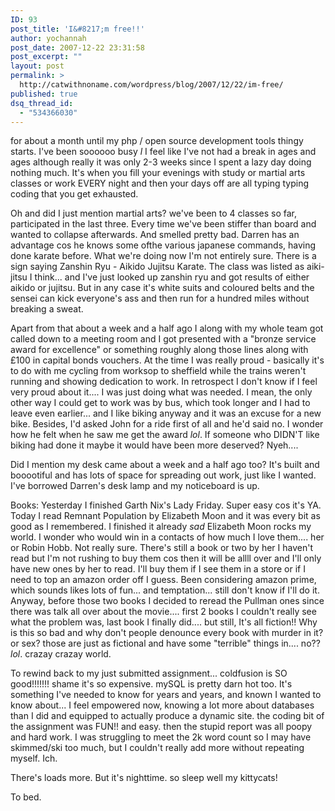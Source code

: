 ```yaml
---
ID: 93
post_title: 'I&#8217;m free!!'
author: yochannah
post_date: 2007-12-22 23:31:58
post_excerpt: ""
layout: post
permalink: >
  http://catwithnoname.com/wordpress/blog/2007/12/22/im-free/
published: true
dsq_thread_id:
  - "534366030"
---
```

for about a month until my php / open source development tools thingy starts. I've been soooooo busy *l* I feel like I've not had a break in ages and ages although really it was only 2-3 weeks since I spent a lazy day doing nothing much. It's when you fill your evenings with study or martial arts classes or work EVERY night and then your days off are all typing typing coding that you get exhausted. 

Oh and did I just mention martial arts? we've been to 4 classes so far, participated in the last three. Every time we've been stiffer than board and wanted to collapse afterwards. And smelled pretty bad. Darren has an advantage cos he knows some ofthe various japanese commands, having done karate before. What we're doing now I'm not entirely sure. There is a sign saying Zanshin Ryu - Aikido Jujitsu Karate. The class was listed as aiki-jitsu I think... and I've just looked up zanshin ryu and got results of either aikido or jujitsu. But in any case it's white suits and coloured belts and the sensei can kick everyone's ass and then run for a hundred miles without breaking a sweat. 

Apart from that about a week and a half ago I along with my whole team got called down to a meeting room and I got presented with a "bronze service award for excellence" or something roughly along those lines along with £100 in capital bonds vouchers. At the time I was really proud - basically it's to do with me cycling from worksop to sheffield while the trains weren't running and showing dedication to work. In retrospect I don't know if I feel very proud about it.... I was just doing what was needed. I mean, the only other way I could get to work was by bus, which took longer and I had to leave even earlier... and I like biking anyway and it was an excuse for a new bike. Besides, I'd asked John for a ride first of all and he'd said no. I wonder how he felt when he saw me get the award *lol*. If someone who DIDN'T like biking had done it maybe it would have been more deserved? Nyeh....

Did I mention my desk came about a week and a half ago too? It's built  and booootiful and has lots of space for spreading out work, just like I wanted. I've borrowed Darren's desk lamp and my noticeboard is up. 

Books: Yesterday I finished Garth Nix's Lady Friday. Super easy cos it's YA. Today I read Remnant Population by Elizabeth Moon and it was every bit as good as I remembered. I finished it already *sad* Elizabeth Moon rocks my world. I wonder who would win in a contacts of how much I love them.... her or Robin Hobb. Not really sure. There's still a book or two by her I haven't read but I'm not rushing to buy them cos then it will be allll over and I'll only have new ones by her to read. I'll buy them if I see them in a store or if I need to top an amazon order off I guess. Been considering amazon prime, which sounds likes lots of fun... and temptation... still don't know if I'll do it. Anyway, before those two books I decided to reread the Pullman ones since there was talk all over about the movie.... first 2 books I couldn't really see what the problem was, last book I finally did.... but still, It's all fiction!!  Why is this so bad and why don't people denounce every book with murder in it? or sex? those are just as fictional and have some "terrible" things in.... no?? *lol*. crazay crazay world.

To rewind back to my just submitted assignment... coldfusion is SO good!!!!!!! shame it's so expensive. mySQL is pretty darn hot too. It's something I've needed to know for years and years, and known I wanted to know about... I feel empowered now, knowing a lot more about databases than I did and equipped to actually produce a dynamic site. the coding bit of the assignment was FUN!! and easy. then the stupid report was all poopy and hard work. I was struggling to meet the 2k word count so I may have skimmed/ski too much, but I couldn't really add more without repeating myself. Ich. 

There's loads more. But it's nighttime. so sleep well my kittycats!

To bed.